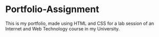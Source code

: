 # Portfolio-Assignment

This is my portfolio, made using HTML and CSS for a lab session of an Internet and Web Technology course in my University.
